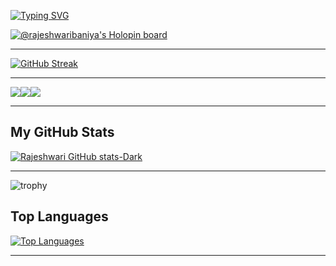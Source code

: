 [![Typing SVG](https://readme-typing-svg.demolab.com?font=Roboto+Mono&pause=1000&width=435&lines=Hello%2C+developers!;Keep+coding+</>)](https://git.io/typing-svg)

[![@rajeshwaribaniya's Holopin board](https://holopin.me/rajeshwaribaniya)](https://holopin.io/@rajeshwaribaniya)
***

[![GitHub Streak](https://streak-stats.demolab.com/?user=rajeshwaribaniya&theme=dark)](https://git.io/streak-stats)
***



<a href= "https://dev.to/rajeshwaribaniya" style = "display:flex;" target="_blank" >
 
<img src = "https://media2.dev.to/dynamic/image/width=180,height=,fit=scale-down,gravity=auto,format=auto/https%3A%2F%2Fdev-to-uploads.s3.amazonaws.com%2Fuploads%2Fbadge%2Fbadge_image%2F206%2Fht-badge.png" >

<img src = "https://media2.dev.to/dynamic/image/width=180,height=,fit=scale-down,gravity=auto,format=auto/https%3A%2F%2Fdev-to-uploads.s3.amazonaws.com%2Fuploads%2Fbadge%2Fbadge_image%2F2%2FVersion2-08.png" onClick= "https://dev.to/rajeshwaribaniya">

<img src = "https://media2.dev.to/dynamic/image/width=180,height=,fit=scale-down,gravity=auto,format=auto/https%3A%2F%2Fdev-to-uploads.s3.amazonaws.com%2Fuploads%2Fbadge%2Fbadge_image%2F9%2FVersion2-07.png" onClick= "https://dev.to/rajeshwaribaniya">

</a>
 
 



***

## My GitHub Stats
[![Rajeshwari GitHub stats-Dark](https://github-readme-stats.vercel.app/api?username=rajeshwaribaniya&show_icons=true&theme=github_dark#gh-dark-mode-only)](https://github.com/anuraghazra/github-readme-stats#gh-dark-mode-only)

***
![trophy](https://github-profile-trophy.vercel.app/?username=rajeshwaribaniya)

## Top Languages
[![Top Languages](https://github-readme-stats.vercel.app/api/top-langs/?username=rajeshwaribaniya&theme=algolia)](https://github.com/anuraghazra/github-readme-stats)
***



